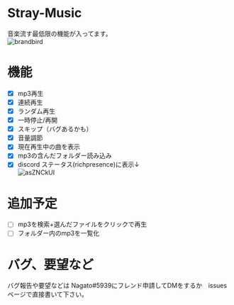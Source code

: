 # Stray-Music
音楽流す最低限の機能が入ってます。<br> 
![brandbird](https://user-images.githubusercontent.com/94958239/225283575-617d626e-e76d-4c55-921b-58d352e4acd7.png)
# 機能
- [x] mp3再生
- [x] 連続再生
- [x] ランダム再生
- [x] 一時停止/再開
- [x] スキップ（バグあるかも）
- [x] 音量調節
- [x] 現在再生中の曲を表示
- [x] mp3の含んだフォルダー読み込み
- [x] discord ステータス(richpresence)に表示↓<br>
![asZNCkUI](https://user-images.githubusercontent.com/94958239/225845487-25ab1c70-0c3d-4805-aa99-d57211666f6e.png)
# 追加予定
- [ ] mp3を検索+選んだファイルをクリックで再生
- [ ] フォルダー内のmp3を一覧化
# バグ、要望など
バグ報告や要望などは Nagato#5939にフレンド申請してDMをするか　issuesページで直接書いて下さい。
